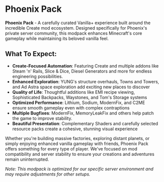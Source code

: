 # Phoenix Pack

**Phoenix Pack** - A carefully curated Vanilla+ experience built around the incredible Create mod ecosystem. Designed specifically for Phoenix's private server community, this modpack enhances Minecraft's core gameplay while maintaining its beloved vanilla feel.

## What To Expect:

- **Create-Focused Automation**: Featuring Create and multiple addons like Steam 'n' Rails, Slice & Dice, Diesel Generators and more for endless engineering possibilities.
- **Enhanced Exploration**: YUNG's structure overhauls, Towns and Towers, and Ad Astra space exploration add exciting new places to discover
- **Quality of Life**: Thoughtful additions like EMI recipe viewing, Sophisticated Backpacks, Waystones, and Tom's Storage systems
- **Optimized Performance**: Lithium, Sodium, ModernFix, and C2ME ensure smooth gameplay even with complex contraptions
- **Multiple Bugfixes**: ModernFix, MemoryLeakFix and others help patch the game to improve stability.
- **Beautiful Presentation**: Complementary Shaders and carefully selected resource packs create a cohesive, stunning visual experience

Whether you're building massive factories, exploring distant planets, or simply enjoying enhanced vanilla gameplay with friends, Phoenix Pack offers something for every type of player. We've focused on mod compatibility and server stability to ensure your creations and adventures remain uninterrupted.

*Note: This modpack is optimized for our specific server environment and may require adjustments for other setups.*